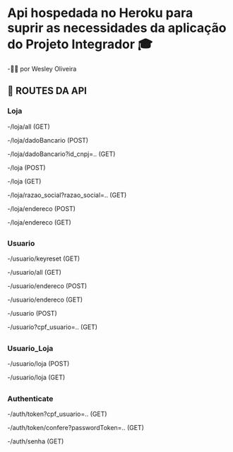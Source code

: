 # Api hospedada no Heroku para suprir as necessidades da aplicação do Projeto Integrador 🎓

-👨‍💻 por Wesley Oliveira


## 🎯 ROUTES DA API

### Loja

<div>
  <p>-/loja/all (GET)</p>
  <p>-/loja/dadoBancario (POST)</p>
  <p>-/loja/dadoBancario?id_cnpj=.. (GET)</p>
  <p>-/loja (POST)</p>
  <p>-/loja (GET)</p>
  <p>-/loja/razao_social?razao_social=.. (GET)</p>
  <p>-/loja/endereco (POST)</p>
  <p>-/loja/endereco (GET)</p>
</div>

##

### Usuario
<div>
  <p>-/usuario/keyreset (GET)</p>
  <p>-/usuario/all (GET)</p>
  <p>-/usuario/endereco (POST)</p>
  <p>-/usuario/endereco (GET)</p>
  <p>-/usuario (POST)</p>
  <p>-/usuario?cpf_usuario=.. (GET)</p>
</div>

##

### Usuario_Loja
<div>
  <p>-/usuario/loja (POST)</p>
  <p>-/usuario/loja (GET)</p>
</div>

##

### Authenticate
<div>
  <p>-/auth/token?cpf_usuario=.. (GET)</p>
  <p>-/auth/token/confere?passwordToken=.. (GET)</p>
  <p>-/auth/senha (GET)</p>
</div>
